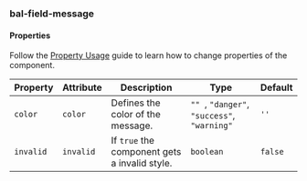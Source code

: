 ### bal-field-message
 
#### Properties

Follow the [Property Usage](https://design.baloise.dev/?path=/docs/usage-property--page) guide to learn how to change properties of the component.

| Property  | Attribute | Description                                   | Type                                             | Default |
| --------- | --------- | --------------------------------------------- | ------------------------------------------------ | ------- |
| `color`   | `color`   | Defines the color of the message.             | `"" `, ` "danger" `, ` "success" `, ` "warning"` | `''`    |
| `invalid` | `invalid` | If `true` the component gets a invalid style. | `boolean`                                        | `false` |


 